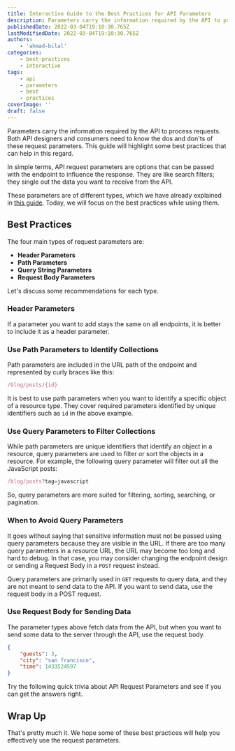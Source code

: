 ```yaml
---
title: Interactive Guide to the Best Practices for API Parameters
description: Parameters carry the information required by the API to process requests. Both API designers and consumers need to know the dos and don'ts of the API request parameters. This guide will highlight some best practices that can help in this regard.
publishedDate: 2022-03-04T19:10:30.765Z
lastModifiedDate: 2022-03-04T19:10:30.765Z
authors:
    - 'ahmad-bilal'
categories:
    - best-practices
    - interactive
tags:
    - api
    - parameters
    - best
    - practices
coverImage: ''
draft: false
---
```


<Lead>

Parameters carry the information required by the API to process requests. Both API designers and consumers need to know the dos and don'ts of these request parameters. This guide will highlight some best practices that can help in this regard.

</Lead>

In simple terms, API request parameters are options that can be passed with the endpoint to influence the response. They are like search filters; they single out the data you want to receive from the API.

These parameters are of different types, which we have already explained in [this guide](https://rapidapi.com/guides/learn-api-request-parameters). Today, we will focus on the best practices while using them.

## Best Practices

The four main types of request parameters are:

-   **Header Parameters**
-   **Path Parameters**
-   **Query String Parameters**
-   **Request Body Parameters**

Let's discuss some recommendations for each type.

### Header Parameters

If a parameter you want to add stays the same on all endpoints, it is better to include it as a header parameter.

### Use Path Parameters to Identify Collections

Path parameters are included in the URL path of the endpoint and represented by curly braces like this:

```js
/blog/posts/{id}
```

It is best to use path parameters when you want to identify a specific object of a resource type. They cover required parameters identified by unique identifiers such as `id` in the above example.

### Use Query Parameters to Filter Collections

While path parameters are unique identifiers that identify an object in a resource, query parameters are used to filter or sort the objects in a resource. For example, the following query parameter will filter out all the JavaScript posts:

```js
/blog/posts?tag=javascript
```

So, query parameters are more suited for filtering, sorting, searching, or pagination.

### When to Avoid Query Parameters

It goes without saying that sensitive information must not be passed using query parameters because they are visible in the URL. If there are too many query parameters in a resource URL, the URL may become too long and hard to debug. In that case, you may consider changing the endpoint design or sending a Request Body in a `POST` request instead.

Query parameters are primarily used in `GET` requests to query data, and they are not meant to send data to the API. If you want to send data, use the request body in a POST request.

### Use Request Body for Sending Data

The parameter types above fetch data from the API, but when you want to send some data to the server through the API, use the request body.

```json
{
	"guests": 3,
	"city": "san francisco",
	"time": 1433524597
}
```

Try the following quick trivia about API Request Parameters and see if you can get the answers right.

<TriviaRequestParameters />

## Wrap Up

That's pretty much it. We hope some of these best practices will help you effectively use the request parameters.
